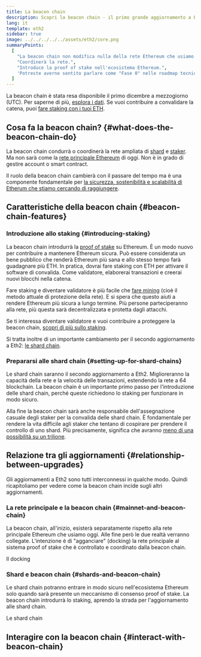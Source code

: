 ```yaml
---
title: La beacon chain
description: Scopri la beacon chain - il primo grande aggiornamento a Eth2 in Ethereum.
lang: it
template: eth2
sidebar: true
image: ../../../../../assets/eth2/core.png
summaryPoints:
  [
    "La beacon chain non modifica nulla della rete Ethereum che usiamo oggi.",
    "Coordinerà la rete.",
    "Introduce la proof of stake nell'ecosistema Ethereum.",
    'Potreste averne sentito parlare come "Fase 0" nelle roadmap tecniche.',
  ]
---
```


<UpgradeStatus isShipped date="Shipped!">
    La beacon chain è stata resa disponibile il primo dicembre a mezzogiorno (UTC). Per saperne di più, <a href="https://beaconscan.com/">esplora i dati</a>. Se vuoi contribuire a convalidare la catena, puoi <a href="/eth2/staking/">fare staking con i tuoi ETH</a>.
</UpgradeStatus>

## Cosa fa la beacon chain? {#what-does-the-beacon-chain-do}

La beacon chain condurrà o coordinerà la rete ampliata di [shard](/eth2/shard-chains/) e [staker](/eth2/staking/). Ma non sarà come la [rete principale Ethereum](/glossary/#mainnet) di oggi. Non è in grado di gestire account o smart contract.

Il ruolo della beacon chain cambierà con il passare del tempo ma è una componente fondamentale per [la sicurezza, sostenibilità e scalabilità di Etherum che stiamo cercando di raggiungere](/eth2/vision/).

## Caratteristiche della beacon chain {#beacon-chain-features}

### Introduzione allo staking {#introducing-staking}

La beacon chain introdurrà la [proof of stake](/developers/docs/consensus-mechanisms/pos/) su Ethereum. È un modo nuovo per contribuire a mantenere Ethereum sicura. Può essere considerata un bene pubblico che renderà Ethereum più sana e allo stesso tempo farà guadagnare più ETH. In pratica, dovrai fare staking con ETH per attivare il software di convalida. Come validatore, elaborerai transazioni e creerai nuovi blocchi nella catena.

Fare staking e diventare validatore è più facile che [fare mining](/developers/docs/mining/) (cioè il metodo attuale di protezione della rete). E si spera che questo aiuti a rendere Ethereum più sicura a lungo termine. Più persone parteciperanno alla rete, più questa sarà decentralizzata e protetta dagli attacchi.

<InfoBanner emoji=":money_bag:">
Se ti interessa diventare validatore e vuoi contribuire a proteggere la beacon chain, <a href="/eth2/staking/">scopri di più sullo staking</a>.
</InfoBanner>

Si tratta inoltre di un importante cambiamento per il secondo aggiornamento a Eth2: [le shard chain](/eth2/shard-chains/).

### Prepararsi alle shard chain {#setting-up-for-shard-chains}

Le shard chain saranno il secondo aggiornamento a Eth2. Miglioreranno la capacità della rete e la velocità delle transazioni, estendendo la rete a 64 blockchain. La beacon chain è un importante primo passo per l'introduzione delle shard chain, perché queste richiedono lo staking per funzionare in modo sicuro.

Alla fine la beacon chain sarà anche responsabile dell'assegnazione casuale degli staker per la convalida delle shard chain. È fondamentale per rendere la vita difficile agli staker che tentano di cospirare per prendere il controllo di uno shard. Più precisamente, significa che avranno [meno di una possibilità su un trilione](https://medium.com/@chihchengliang/minimum-committee-size-explained-67047111fa20).

## Relazione tra gli aggiornamenti {#relationship-between-upgrades}

Gli aggiornamenti a Eth2 sono tutti interconnessi in qualche modo. Quindi ricapitoliamo per vedere come la beacon chain incide sugli altri aggiornamenti.

### La rete principale e la beacon chain {#mainnet-and-beacon-chain}

La beacon chain, all'inizio, esisterà separatamente rispetto alla rete principale Ethereum che usiamo oggi. Alle fine però le due realtà verranno collegate. L'intenzione è di "agganciare" (docking) la rete principale al sistema proof of stake che è controllato e coordinato dalla beacon chain.

<ButtonLink to="/eth2/merge/">Il docking</ButtonLink>

### Shard e beacon chain {#shards-and-beacon-chain}

Le shard chain potranno entrare in modo sicuro nell'ecosistema Ethereum solo quando sarà presente un meccanismo di consenso proof of stake. La beacon chain introdurrà lo staking, aprendo la strada per l'aggiornamento alle shard chain.

<ButtonLink to="/eth2/shard-chains/">Le shard chain</ButtonLink>

<Divider />

## Interagire con la beacon chain {#interact-with-beacon-chain}

<Eth2BeaconChainActions />
